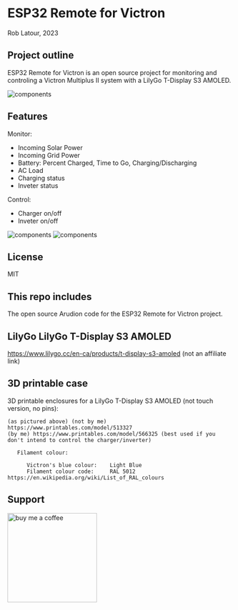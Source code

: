 # ESP32 Remote for Victron

Rob Latour, 2023

## Project outline

ESP32 Remote for Victron is an open source project for monitoring and controling a Victron Multiplus II system with a LilyGo T-Display S3 AMOLED.

![components](https://github.com/roblatour/esp32remoteforvictron/images/image1.jpg)

## Features

Monitor:
- Incoming Solar Power
- Incoming Grid Power
- Battery: Percent Charged, Time to Go, Charging/Discharging
- AC Load
- Charging status
- Inveter status

Control:
- Charger on/off
- Inveter on/off

![components](https://github.com/roblatour/esp32remoteforvictron/images/image2.jpg)
![components](https://github.com/roblatour/esp32remoteforvictron/images/image3.jpg)

## License

MIT

## This repo includes

The open source Arudion code for the ESP32 Remote for Victron project.

## LilyGo LilyGo T-Display S3 AMOLED
   
   https://www.lilygo.cc/en-ca/products/t-display-s3-amoled (not an affiliate link)   
  
## 3D printable case 
 
3D printable enclosures for a LilyGo T-Display S3 AMOLED (not touch version, no pins):

	(as pictured above) (not by me) https://www.printables.com/model/513327
	(by me) https://www.printables.com/model/566325 (best used if you don't intend to control the charger/inverter)
	  
       Filament colour:
	   
	      Victron's blue colour:    Light Blue
          Filament colour code: 	RAL 5012 https://en.wikipedia.org/wiki/List_of_RAL_colours


## Support

[<img alt="buy me  a coffee" width="200px" src="https://cdn.buymeacoffee.com/buttons/v2/default-blue.png" />](https://www.buymeacoffee.com/roblatour)
